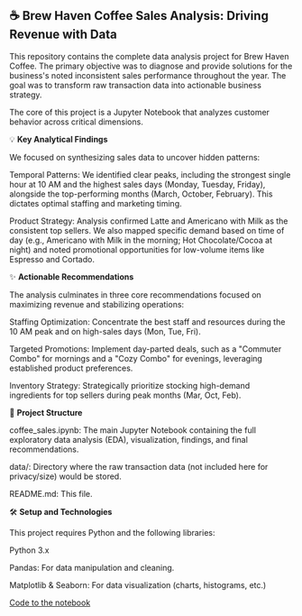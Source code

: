 ## ☕ __Brew Haven Coffee Sales Analysis: Driving Revenue with Data__

This repository contains the complete data analysis project for Brew Haven Coffee. The primary objective was to diagnose and provide solutions for the business's noted inconsistent sales performance throughout the year. The goal was to transform raw transaction data into actionable business strategy.

The core of this project is a Jupyter Notebook that analyzes customer behavior across critical dimensions.

💡 __Key Analytical Findings__

We focused on synthesizing sales data to uncover hidden patterns:

Temporal Patterns: We identified clear peaks, including the strongest single hour at 10 AM and the highest sales days (Monday, Tuesday, Friday), alongside the top-performing months (March, October, February). This dictates optimal staffing and marketing timing.

Product Strategy: Analysis confirmed Latte and Americano with Milk as the consistent top sellers. We also mapped specific demand based on time of day (e.g., Americano with Milk in the morning; Hot Chocolate/Cocoa at night) and noted promotional opportunities for low-volume items like Espresso and Cortado.

✨ __Actionable Recommendations__

The analysis culminates in three core recommendations focused on maximizing revenue and stabilizing operations:

Staffing Optimization: Concentrate the best staff and resources during the 10 AM peak and on high-sales days (Mon, Tue, Fri).

Targeted Promotions: Implement day-parted deals, such as a "Commuter Combo" for mornings and a "Cozy Combo" for evenings, leveraging established product preferences.

Inventory Strategy: Strategically prioritize stocking high-demand ingredients for top sellers during peak months (Mar, Oct, Feb).

📁 __Project Structure__

coffee_sales.ipynb: The main Jupyter Notebook containing the full exploratory data analysis (EDA), visualization, findings, and final recommendations.

data/: Directory where the raw transaction data (not included here for privacy/size) would be stored.

README.md: This file.

🛠️ __Setup and Technologies__

This project requires Python and the following libraries:

Python 3.x

Pandas: For data manipulation and cleaning.

Matplotlib & Seaborn: For data visualization (charts, histograms, etc.) 

[Code to the notebook]([http://localhost:8888/notebooks/coffee_sales.ipynb](https://github.com/mish-mureh/coffee_sales/blob/main/coffee_sales.ipynb))
